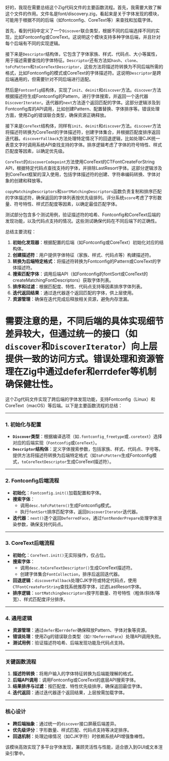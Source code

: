 好的，我现在需要总结这个Zig代码文件的主要函数流程。首先，我需要大致了解这个文件的作用。文件名是font/discovery.zig，看起来是关于字体发现的模块，可能用于根据不同的后端（如fontconfig、CoreText等）来查找和加载字体。

首先，看到代码中定义了一个`Discover`联合类型，根据不同的后端选择不同的实现，比如Fontconfig或CoreText。这说明这个模块支持多种字体后端，并且针对每个后端有不同的实现逻辑。

接下来是`Descriptor`结构体，它包含了字体家族、样式、代码点、大小等属性，用于描述需要查找的字体特征。`Descriptor`还有方法如`hash`、`clone`、`toFcPattern`和`toCoreTextDescriptor`，这些方法将描述符转换为不同后端所需的格式，比如Fontconfig的模式或CoreText的字体描述符。这说明`Descriptor`是跨后端通用的，但需要针对不同后端进行适配。

然后是`Fontconfig`结构体，实现了`init`、`deinit`和`discover`方法。`discover`方法根据描述符生成Fontconfig的Pattern，进行字体搜索，并返回一个迭代器`DiscoverIterator`。迭代器的`next`方法逐个返回匹配的字体。这部分逻辑涉及到Fontconfig库的API调用，比如创建Pattern、配置替换、字体排序等。错误处理方面，使用Zig的错误联合类型，确保资源正确释放。

接下来是`CoreText`结构体，同样有`init`、`deinit`和`discover`方法。`discover`方法将描述符转换为CoreText的字体描述符，创建字体集合，并根据匹配度排序返回迭代器。`discoverFallback`方法处理特定情况下的回退逻辑，比如处理CJK统一表意文字时调用系统API查找支持的字体。排序逻辑考虑了字体的符号特性、样式匹配度等因素，以确定优先级。

`CoreText`的`discoverCodepoint`方法使用CoreText的CTFontCreateForString API，根据特定代码点查找支持的字体，并排除LastResort字体。这部分逻辑涉及到CoreText框架的深入使用，包括字体描述符的创建、字符串编码转换、字体对象的创建和释放等。

`copyMatchingDescriptors`和`sortMatchingDescriptors`函数负责复制和排序匹配的字体描述符，确保返回的字体列表按优先级排列。评分系统`score`考虑了字形数量、符号特性、样式匹配度等因素，以确定最佳匹配字体。

测试部分包含多个测试用例，验证描述符的哈希、Fontconfig和CoreText后端的发现功能，以及代码点支持的情况。这些测试确保代码在不同后端下的正确性。

总结主要流程：

1. **初始化发现器**：根据配置的后端（如Fontconfig或CoreText）初始化对应的结构体。
2. **创建描述符**：用户提供字体特征（家族、样式、代码点等）构建描述符。
3. **转换为后端特定格式**：将描述符转换为Fontconfig的Pattern或CoreText的字体描述符。
4. **搜索匹配字体**：调用后端API（如Fontconfig的fontSort或CoreText的createMatchingFontDescriptors）获取字体列表。
5. **排序和过滤**：根据匹配度、特性、代码点支持等因素排序字体列表。
6. **迭代返回结果**：通过迭代器逐个返回匹配的字体，供上层使用。
7. **资源管理**：确保在迭代完成后释放相关资源，避免内存泄漏。

需要注意的是，不同后端的具体实现细节差异较大，但通过统一的接口（如`discover`和`DiscoverIterator`）向上层提供一致的访问方式。错误处理和资源管理在Zig中通过defer和errdefer等机制确保健壮性。
================================================
这个Zig代码文件实现了跨后端的字体发现功能，支持Fontconfig（Linux）和CoreText（macOS）等后端。以下是主要函数流程的总结：

---

### **1. 初始化与配置**
- **`Discover`类型**：根据编译选项（如`.fontconfig_freetype`或`.coretext`）选择对应的后端实现（`Fontconfig`或`CoreText`）。
- **`Descriptor`结构体**：定义字体搜索参数，包括家族、样式、代码点、字号等。提供方法将描述符转换为后端特定格式（如`toFcPattern`生成Fontconfig模式，`toCoreTextDescriptor`生成CoreText描述符）。

---

### **2. Fontconfig后端流程**
- **初始化**：`Fontconfig.init()`加载配置和字体。
- **搜索字体**：
  - 调用`desc.toFcPattern()`生成Fontconfig模式。
  - 执行`fontSort`排序匹配字体，返回`DiscoverIterator`迭代器。
- **迭代器**：`next()`逐个返回`DeferredFace`，通过`fontRenderPrepare`处理字体渲染参数，确保支持代码点。

---

### **3. CoreText后端流程**
- **初始化**：`CoreText.init()`无实际操作，仅占位。
- **搜索字体**：
  - 调用`desc.toCoreTextDescriptor()`生成CoreText描述符。
  - 创建字体集合`FontCollection`，排序后返回迭代器。
- **回退逻辑**：`discoverFallback`处理CJK字符或特定代码点，使用`CTFontCreateForString`查找系统推荐字体，过滤LastResort字体。
- **排序逻辑**：`sortMatchingDescriptors`按字形数量、符号特性（粗体/斜体/等宽）、样式匹配度评分排序。

---

### **4. 通用逻辑**
- **资源管理**：通过`defer`和`errdefer`确保释放Pattern、字体对象等资源。
- **错误处理**：使用Zig的错误联合类型（如`!?DeferredFace`）处理API调用失败。
- **测试用例**：验证描述符哈希、后端发现功能及代码点支持。

---

### **关键函数流程**
1. **描述符转换**：将用户输入的字体特征转换为后端能理解的格式。
2. **后端API调用**：调用Fontconfig或CoreText的底层API搜索字体。
3. **结果排序与过滤**：按匹配度、特性优先级排序，确保返回最佳字体。
4. **迭代返回**：通过迭代器逐个返回结果，上层按需加载字体。

---

### **核心设计**
- **跨后端抽象**：通过统一的`discover`接口屏蔽后端差异。
- **优先级评分**：字形数量、样式匹配、代码点支持等决定排序。
- **回退机制**：处理边缘情况（如CJK字符）时依赖系统API增强鲁棒性。

该模块高效实现了多平台字体发现，兼顾灵活性与性能，适合嵌入到GUI或文本渲染引擎中。